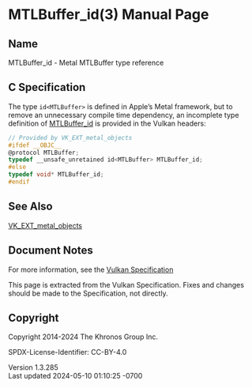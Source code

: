 # MTLBuffer_id(3) Manual Page

## Name

MTLBuffer_id - Metal MTLBuffer type reference



## <a href="#_c_specification" class="anchor"></a>C Specification

The type `id<MTLBuffer>` is defined in Apple’s Metal framework, but to
remove an unnecessary compile time dependency, an incomplete type
definition of [MTLBuffer_id](https://registry.khronos.org/vulkan/specs/1.3-extensions/man/html/MTLBuffer_id.html) is provided in the
Vulkan headers:

``` c
// Provided by VK_EXT_metal_objects
#ifdef __OBJC__
@protocol MTLBuffer;
typedef __unsafe_unretained id<MTLBuffer> MTLBuffer_id;
#else
typedef void* MTLBuffer_id;
#endif
```

## <a href="#_see_also" class="anchor"></a>See Also

[VK_EXT_metal_objects](https://registry.khronos.org/vulkan/specs/1.3-extensions/man/html/VK_EXT_metal_objects.html)

## <a href="#_document_notes" class="anchor"></a>Document Notes

For more information, see the <a
href="https://registry.khronos.org/vulkan/specs/1.3-extensions/html/vkspec.html#MTLBuffer_id"
target="_blank" rel="noopener">Vulkan Specification</a>

This page is extracted from the Vulkan Specification. Fixes and changes
should be made to the Specification, not directly.

## <a href="#_copyright" class="anchor"></a>Copyright

Copyright 2014-2024 The Khronos Group Inc.

SPDX-License-Identifier: CC-BY-4.0

Version 1.3.285  
Last updated 2024-05-10 01:10:25 -0700
